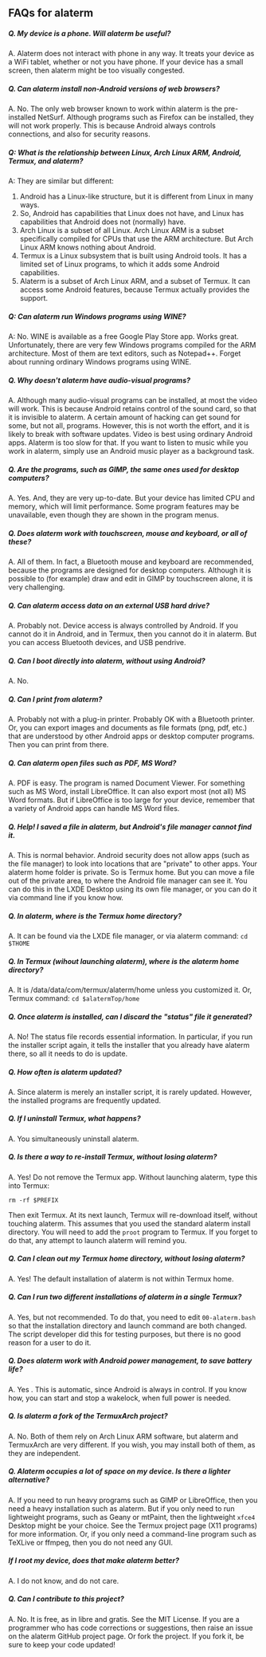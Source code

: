
## FAQs for alaterm


##### Q. My device is a phone. Will alaterm be useful?

A. Alaterm does not interact with phone in any way.
It treats your device as a WiFi tablet, whether or not you have phone.
If your device has a small screen, then alaterm might be too visually congested.


##### Q. Can alaterm install non-Android versions of web browsers?

A. No. The only web browser known to work within alaterm is the pre-installed NetSurf.
Although programs such as Firefox can be installed, they will not work properly.
This is because Android always controls connections, and also for security reasons.


##### Q: What is the relationship between Linux, Arch Linux ARM, Android, Termux, and alaterm?

A: They are similar but different:

1. Android has a Linux-like structure, but it is different from Linux in many ways.
2. So, Android has capabilities that Linux does not have,
and Linux has capabilities that Android does not (normally) have.
3. Arch Linux is a subset of all Linux.
Arch Linux ARM is a subset specifically compiled for CPUs that use the ARM architecture. 
But Arch Linux ARM knows nothing about Android.
4. Termux is a Linux subsystem that is built using Android tools.
It has a limited set of Linux programs, to which it adds some Android capabilities.
5. Alaterm is a subset of Arch Linux ARM, and a subset of Termux.
It can access some Android features, because Termux actually provides the support.


##### Q: Can alaterm run Windows programs using WINE?

A: No. WINE is available as a free Google Play Store app. Works great. Unfortunately,
there are very few Windows programs compiled for the ARM architecture.
Most of them are text editors, such as Notepad++.
Forget about running ordinary Windows programs using WINE.


##### Q. Why doesn't alaterm have audio-visual programs?

A. Although many audio-visual programs can be installed, at most the video will work.
This is because Android retains control of the sound card, so that it is invisible to alaterm.
A certain amount of hacking can get sound for some, but not all, programs.
However, this is not worth the effort, and it is likely to break with software updates.
Video is best using ordinary Android apps. Alaterm is too slow for that.
If you want to listen to music while you work in alaterm,
simply use an Android music player as a background task.


##### Q. Are the programs, such as GIMP, the same ones used for desktop computers?

A. Yes. And, they are very up-to-date.
But your device has limited CPU and memory, which will limit performance.
Some program features may be unavailable, even though they are shown in the program menus.


##### Q. Does alaterm work with touchscreen, mouse and keyboard, or all of these?

A. All of them. In fact, a Bluetooth mouse and keyboard are recommended,
because the programs are designed for desktop computers.
Although it is possible to (for example) draw and edit in GIMP by touchscreen alone,
it is very challenging.


##### Q. Can alaterm access data on an external USB hard drive?

A. Probably not. Device access is always controlled by Android.
If you cannot do it in Android, and in Termux, then you cannot do it in alaterm.
But you can access Bluetooth devices, and USB pendrive.


##### Q. Can I boot directly into alaterm, without using Android?

A. No.


##### Q. Can I print from alaterm?

A. Probably not with a plug-in printer. Probably OK with a Bluetooth printer.
Or, you can export images and documents as file formats (png, pdf, etc.)
that are understood by other Android apps or desktop computer programs.
Then you can print from there.


##### Q. Can alaterm open files such as PDF, MS Word?

A. PDF is easy. The program is named Document Viewer.
For something such as MS Word, install LibreOffice.
It can also export most (not all) MS Word formats.
But if LibreOffice is too large for your device, remember that a variety of Android apps
can handle MS Word files.


##### Q. Help! I saved a file in alaterm, but Android's file manager cannot find it.

A. This is normal behavior.
Android security does not allow apps (such as the file manager) to look into
locations that are "private" to other apps. Your alaterm home folder is private. So is Termux home.
But you can move a file out of the private area, to where the Android file manager can see it.
You can do this in the LXDE Desktop using its own file manager,
or you can do it via command line if you know how.


##### Q. In alaterm, where is the Termux home directory?

A. It can be found via the LXDE file manager, or via alaterm command: `cd $THOME`


##### Q. In Termux (wihout launching alaterm), where is the alaterm home directory?

A. It is /data/data/com/termux/alaterm/home unless you customized it.
Or, Termux command: `cd $alatermTop/home`


##### Q. Once alaterm is installed, can I discard the "status" file it generated?

A. No! The status file records essential information. In particular,
if you run the installer script again, it tells the installer
that you already have alaterm there, so all it needs to do is update.


##### Q. How often is alaterm updated?

A. Since alaterm is merely an installer script, it is rarely updated.
However, the installed programs are frequently updated.


##### Q. If I uninstall Termux, what happens?

A. You simultaneously uninstall alaterm.


##### Q. Is there a way to re-install Termux, without losing alaterm?

A. Yes! Do not remove the Termux app. Without launching alaterm, type this into Termux:

```
rm -rf $PREFIX
```
Then exit Termux. At its next launch, Termux will re-download itself,
without touching alaterm. This assumes that you used the standard alaterm install directory.
You will need to add the `proot` program to Termux.
If you forget to do that, any attempt to launch alaterm will remind you.


##### Q. Can I clean out my Termux home directory, without losing alaterm?

A. Yes! The default installation of alaterm is not within Termux home.


##### Q. Can I run two different installations of alaterm in a single Termux?

A. Yes, but not recommended. To do that, you need to edit `00-alaterm.bash`
so that the installation directory and launch command are both changed.
The script developer did this for testing purposes,
but there is no good reason for a user to do it.


##### Q. Does alaterm work with Android power management, to save battery life?

A. Yes . This is automatic, since Android is always in control.
If you know how, you can start and stop a wakelock, when full power is needed.


##### Q. Is alaterm a fork of the TermuxArch project?

A. No. Both of them rely on Arch Linux ARM software, but alaterm and TermuxArch are very different.
If you wish, you may install both of them, as they are independent.


##### Q. Alaterm occupies a lot of space on my device. Is there a lighter alternative?

A. If you need to run heavy programs such as GIMP or LibreOffice,
then you need a heavy installation such as alaterm.
But if you only need to run lightweight programs, such as Geany or mtPaint,
then the lightweight `xfce4` Desktop might be your choice.
See the Termux project page (X11 programs) for more information.
Or, if you only need a command-line program such as TeXLive or ffmpeg,
then you do not need any GUI.


##### If I root my device, does that make alaterm better?

A. I do not know, and do not care.


##### Q. Can I contribute to this project?

A. No. It is free, as in libre and gratis. See the MIT License.
If you are a programmer who has code corrections or suggestions,
then raise an issue on the alaterm GitHub project page. Or fork the project.
If you fork it, be sure to keep your code updated!


